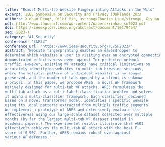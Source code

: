 ```yaml
---
title: "Robust Multi-tab Website Fingerprinting Attacks in the Wild"
excerpt: IEEE Symposium on Security and Privacy (Oakland) 2023
authors: Xinhao Deng*, Qilei Yin, <strong>Zhuotao Liu</strong>, Xiyuan Zhao, Qi Li, Mingwei Xu, Ke Xu, Jianping Wu
pdf: http://www.thucsnet.com/wp-content/papers/xinhao_sp2023.pdf
doi: https://ieeexplore.ieee.org/abstract/document/10179464/
seq: 2023-3
category: "AI Security"
conference: "S&P23"
conference_url: "https://www.ieee-security.org/TC/SP2023/"
abstract: "Website fingerprinting enables an eavesdropper to
determine which websites a user is visiting over an encrypted connection. State-of-the-art website fingerprinting (WF) attacks have
demonstrated effectiveness even against Tor-protected network
traffic. However, existing WF attacks have critical limitations on
accurately identifying websites in multi-tab browsing sessions,
where the holistic pattern of individual websites is no longer
preserved, and the number of tabs opened by a client is unknown
a priori. In this paper, we propose ARES, a novel WF framework
natively designed for multi-tab WF attacks. ARES formulates the
multi-tab attack as a multi-label classification problem and solves
it using a multi-classifier framework. Each classifier, designed
based on a novel transformer model, identifies a specific website
using its local patterns extracted from multiple traffic segments.
We implement a prototype of ARES and extensively evaluate its
effectiveness using our large-scale dataset collected over multiple
months (by far the largest multi-tab WF dataset studied in
academic papers.) The experimental results illustrate that ARES
effectively achieves the multi-tab WF attack with the best F1-
score of 0.907. Further, ARES remains robust even against
various WF defenses."
---
```

